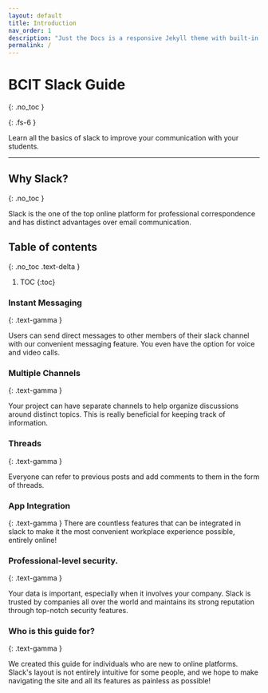 ```yaml
---
layout: default
title: Introduction
nav_order: 1
description: "Just the Docs is a responsive Jekyll theme with built-in search that is easily customizable and hosted on GitHub Pages."
permalink: /
---
```


# BCIT Slack Guide
{: .no_toc }

{: .fs-6 }

Learn all the basics of slack to improve your communication with your students.

---
## Why Slack?
{: .no_toc }


Slack is the one of the top online platform for professional correspondence and has distinct advantages over email communication.

## Table of contents
{: .no_toc .text-delta }

1. TOC
{:toc}



### Instant Messaging
{: .text-gamma }

Users can send direct messages to other members of their slack channel with our convenient messaging feature. You even have the option for voice and video calls.

### Multiple Channels
{: .text-gamma }

Your project can have separate channels to help organize discussions around distinct topics.  This is really beneficial for keeping track of information.

### Threads
{: .text-gamma }

Everyone can refer to previous posts and add comments to them in the form of threads.


### App Integration
{: .text-gamma }
There are countless features that can be integrated in slack to make it the most convenient workplace experience possible, entirely online!


### Professional-level security.
{: .text-gamma }

Your data is important, especially when it involves your company.  Slack is trusted by companies all over the world and maintains its strong reputation through top-notch security features.

### Who is this guide for?
{: .text-gamma }

We created this guide for individuals who are new to online platforms.  Slack's layout is not entirely intuitive for some people, and we hope to make navigating the site and all its features as painless as possible!



